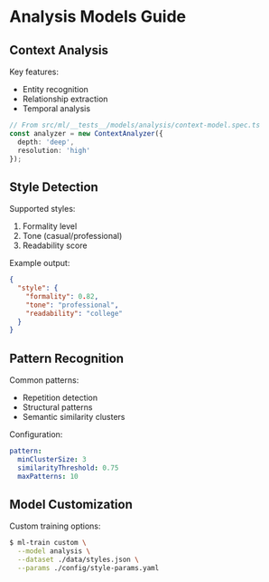 # Analysis Models Guide

## Context Analysis
Key features:
- Entity recognition
- Relationship extraction
- Temporal analysis

```typescript
// From src/ml/__tests__/models/analysis/context-model.spec.ts
const analyzer = new ContextAnalyzer({
  depth: 'deep',
  resolution: 'high'
});
```

## Style Detection
Supported styles:
1. Formality level
2. Tone (casual/professional)
3. Readability score

Example output:
```json
{
  "style": {
    "formality": 0.82,
    "tone": "professional",
    "readability": "college"
  }
}
```

## Pattern Recognition
Common patterns:
- Repetition detection
- Structural patterns
- Semantic similarity clusters

Configuration:
```yaml
pattern:
  minClusterSize: 3
  similarityThreshold: 0.75
  maxPatterns: 10
```

## Model Customization
Custom training options:
```bash
$ ml-train custom \
  --model analysis \
  --dataset ./data/styles.json \
  --params ./config/style-params.yaml